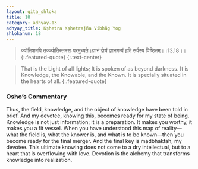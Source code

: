 ```yaml
---
layout: gita_shloka
title: 18
category: adhyay-13
adhyay_title: Kṣhetra Kṣhetrajña Vibhāg Yog
shlokanum: 18
---
```


> ज्योतिषामपि तज्ज्योतिस्तमसः परमुच्यते।ज्ञानं ज्ञेयं ज्ञानगम्यं हृदि सर्वस्य विष्ठितम्।।13.18।।
{:.featured-quote} 
{:.text-center}

> That is the Light of all lights; It is spoken of as beyond darkness. It is Knowledge, the Knowable, and the Known. It is specially situated in the hearts of all.
{:.featured-quote}

### Osho’s Commentary
Thus, the field, knowledge, and the object of knowledge have been told in brief. And my devotee, knowing this, becomes ready for my state of being.
Knowledge is not just information; it is a preparation. It makes you worthy, it makes you a fit vessel. When you have understood this map of reality—what the field is, what the knower is, and what is to be known—then you become ready for the final merger.
And the final key is madbhaktah, my devotee. This ultimate knowing does not come to a dry intellectual, but to a heart that is overflowing with love. Devotion is the alchemy that transforms knowledge into realization.
